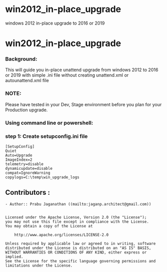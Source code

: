 # win2012_in-place_upgrade
windows 2012 in-place upgrade to 2016 or 2019


# win2012_in-place_upgrade

### Background:

This will guide you in-place unattend upgrade from windows 2012 to 2016 or 2019 with simple .ini file without creating unattend.xml or autounattend.xml file

### NOTE: 

Please have tested in your Dev, Stage environment before you plan for your Production upgrade.

### Using command line or powershell:

### step 1: Create setupconfig.ini file

    [SetupConfig]
    Quiet
    Auto=Upgrade
    ImageIndex=2
    telemetry=disable
    dynamicupdate=disable
    compat=IgnoreWarning
    copylogs=C:\temp\win_upgrade_logs

## Contributors :

    - Author:: Prabu Jaganathan ((mailto:jaganp.architect@gmail.com))

```text

Licensed under the Apache License, Version 2.0 (the "License");
you may not use this file except in compliance with the License.
You may obtain a copy of the License at

    http://www.apache.org/licenses/LICENSE-2.0

Unless required by applicable law or agreed to in writing, software
distributed under the License is distributed on an "AS IS" BASIS,
WITHOUT WARRANTIES OR CONDITIONS OF ANY KIND, either express or implied.
See the License for the specific language governing permissions and
limitations under the License.
```